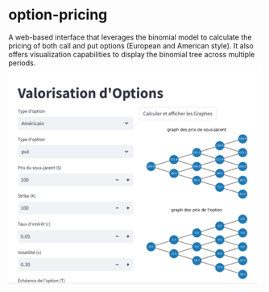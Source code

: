 # option-pricing
A web-based interface that leverages the binomial model to calculate the pricing of both call and put options (European and American style). It also offers visualization capabilities to display the binomial tree across multiple periods.
![image of the interface of option pricing with binomial model](https://github.com/ahmedaazri/option-pricing/blob/main/github%20descr.png)
